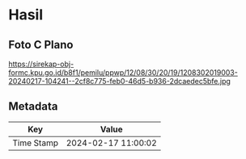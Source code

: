 # Hasil

## Foto C Plano

https://sirekap-obj-formc.kpu.go.id/b8f1/pemilu/ppwp/12/08/30/20/19/1208302019003-20240217-104241--2cf8c775-feb0-46d5-b936-2dcaedec5bfe.jpg


## Metadata

| Key        | Value               |
| ---------- | ------------------- |
| Time Stamp | 2024-02-17 11:00:02 |



